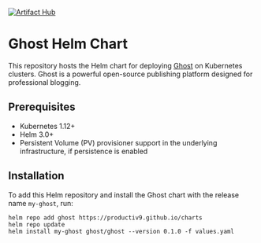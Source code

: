 [![Artifact Hub](https://img.shields.io/endpoint?url=https://artifacthub.io/badge/repository/ghost)](https://artifacthub.io/packages/search?repo=ghost)
# Ghost Helm Chart

This repository hosts the Helm chart for deploying [Ghost](https://ghost.org/) on Kubernetes clusters. Ghost is a powerful open-source publishing platform designed for professional blogging.

## Prerequisites

- Kubernetes 1.12+
- Helm 3.0+
- Persistent Volume (PV) provisioner support in the underlying infrastructure, if persistence is enabled

## Installation

To add this Helm repository and install the Ghost chart with the release name `my-ghost`, run:

```shell
helm repo add ghost https://productiv9.github.io/charts
helm repo update
helm install my-ghost ghost/ghost --version 0.1.0 -f values.yaml
```
